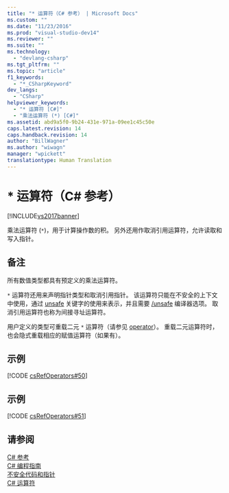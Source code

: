 ```yaml
---
title: "* 运算符（C# 参考） | Microsoft Docs"
ms.custom: ""
ms.date: "11/23/2016"
ms.prod: "visual-studio-dev14"
ms.reviewer: ""
ms.suite: ""
ms.technology: 
  - "devlang-csharp"
ms.tgt_pltfrm: ""
ms.topic: "article"
f1_keywords: 
  - "*_CSharpKeyword"
dev_langs: 
  - "CSharp"
helpviewer_keywords: 
  - "* 运算符 [C#]"
  - "乘法运算符 (*) [C#]"
ms.assetid: abd9a5f0-9b24-431e-971a-09ee1c45c50e
caps.latest.revision: 14
caps.handback.revision: 14
author: "BillWagner"
ms.author: "wiwagn"
manager: "wpickett"
translationtype: Human Translation
---
```

# * 运算符（C# 参考）
[!INCLUDE[vs2017banner](../../../csharp/includes/vs2017banner.md)]

乘法运算符 \(`*`\)，用于计算操作数的积。  另外还用作取消引用运算符，允许读取和写入指针。  
  
## 备注  
 所有数值类型都具有预定义的乘法运算符。  
  
 `*` 运算符还用来声明指针类型和取消引用指针。  该运算符只能在不安全的上下文中使用，通过 [unsafe](../../../csharp/language-reference/keywords/unsafe.md) 关键字的使用来表示，并且需要 [\/unsafe](../../../csharp/language-reference/compiler-options/unsafe-compiler-option.md) 编译器选项。  取消引用运算符也称为间接寻址运算符。  
  
 用户定义的类型可重载二元 `*` 运算符（请参见 [operator](../../../csharp/language-reference/keywords/operator.md)）。  重载二元运算符时，也会隐式重载相应的赋值运算符（如果有）。  
  
## 示例  
 [!CODE [csRefOperators#50](../CodeSnippet/VS_Snippets_VBCSharp/csrefOperators#50)]  
  
## 示例  
 [!CODE [csRefOperators#51](../CodeSnippet/VS_Snippets_VBCSharp/csrefOperators#51)]  
  
## 请参阅  
 [C\# 参考](../../../csharp/language-reference/index.md)   
 [C\# 编程指南](../../../csharp/programming-guide/index.md)   
 [不安全代码和指针](../../../csharp/programming-guide/unsafe-code-pointers/index.md)   
 [C\# 运算符](../../../csharp/language-reference/operators/index.md)
